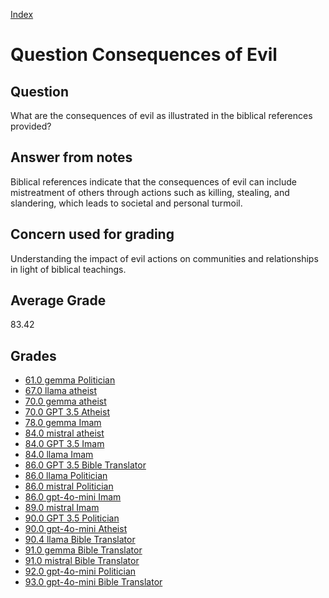 
[Index](../../index.md)
# Question Consequences of Evil
## Question
What are the consequences of evil as illustrated in the biblical references provided?

## Answer from notes
Biblical references indicate that the consequences of evil can include mistreatment of others through actions such as killing, stealing, and slandering, which leads to societal and personal turmoil.

## Concern used for grading
Understanding the impact of evil actions on communities and relationships in light of biblical teachings.

## Average Grade
83.42

## Grades
 * [61.0 gemma Politician](../answers/gemma_Politician/Consequences_of_Evil.md)
 * [67.0 llama atheist](../answers/llama_atheist/Consequences_of_Evil.md)
 * [70.0 gemma atheist](../answers/gemma_atheist/Consequences_of_Evil.md)
 * [70.0 GPT 3.5 Atheist](../answers/GPT_3.5_Atheist/Consequences_of_Evil.md)
 * [78.0 gemma Imam](../answers/gemma_Imam/Consequences_of_Evil.md)
 * [84.0 mistral atheist](../answers/mistral_atheist/Consequences_of_Evil.md)
 * [84.0 GPT 3.5 Imam](../answers/GPT_3.5_Imam/Consequences_of_Evil.md)
 * [84.0 llama Imam](../answers/llama_Imam/Consequences_of_Evil.md)
 * [86.0 GPT 3.5 Bible Translator](../answers/GPT_3.5_Bible_Translator/Consequences_of_Evil.md)
 * [86.0 llama Politician](../answers/llama_Politician/Consequences_of_Evil.md)
 * [86.0 mistral Politician](../answers/mistral_Politician/Consequences_of_Evil.md)
 * [86.0 gpt-4o-mini Imam](../answers/gpt-4o-mini_Imam/Consequences_of_Evil.md)
 * [89.0 mistral Imam](../answers/mistral_Imam/Consequences_of_Evil.md)
 * [90.0 GPT 3.5 Politician](../answers/GPT_3.5_Politician/Consequences_of_Evil.md)
 * [90.0 gpt-4o-mini Atheist](../answers/gpt-4o-mini_Atheist/Consequences_of_Evil.md)
 * [90.4 llama Bible Translator](../answers/llama_Bible_Translator/Consequences_of_Evil.md)
 * [91.0 gemma Bible Translator](../answers/gemma_Bible_Translator/Consequences_of_Evil.md)
 * [91.0 mistral Bible Translator](../answers/mistral_Bible_Translator/Consequences_of_Evil.md)
 * [92.0 gpt-4o-mini Politician](../answers/gpt-4o-mini_Politician/Consequences_of_Evil.md)
 * [93.0 gpt-4o-mini Bible Translator](../answers/gpt-4o-mini_Bible_Translator/Consequences_of_Evil.md)
